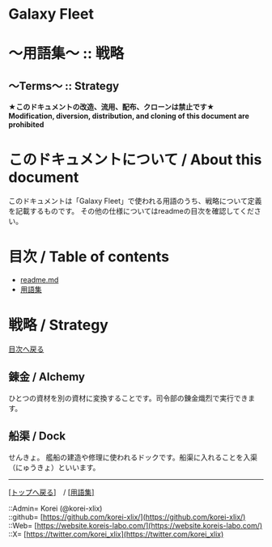 # Galaxy Fleet
  
<h1>～用語集～ :: 戦略</h1>  
<h2>～Terms～ :: Strategy</h2>  
  

**★このドキュメントの改造、流用、配布、クローンは禁止です★**  
    **Modification, diversion, distribution, and cloning of this document are prohibited**  
  

<h1 id="aHowto">このドキュメントについて / About this document</h1>  
このドキュメントは「Galaxy Fleet」で使われる用語のうち、戦略について定義を記載するものです。  
その他の仕様についてはreadmeの目次を確認してください。  
  





<h1 id="aMokuji">目次 / Table of contents</h1>  

* [readme.md](/readme.md)
* [用語集](/term/readme.md)
  





<h1>戦略 / Strategy</h1>  
  
[目次へ戻る](#aMokuji)  
  

<h2>錬金 / Alchemy</h2>  
ひとつの資材を別の資材に変換することです。司令部の錬金熾烈で実行できます。  
  


<h2>船渠 / Dock</h2>  
せんきょ。  
艦船の建造や修理に使われるドックです。船渠に入れることを入渠（にゅうきょ）といいます。  
  





***
[[トップへ戻る]](/readme.md)　/
[[用語集]](/term/readme.md)  
  
::Admin= Korei (@korei-xlix)  
::github= [https://github.com/korei-xlix/](https://github.com/korei-xlix/)  
::Web= [https://website.koreis-labo.com/](https://website.koreis-labo.com/)  
::X= [https://twitter.com/korei_xlix](https://twitter.com/korei_xlix)  
